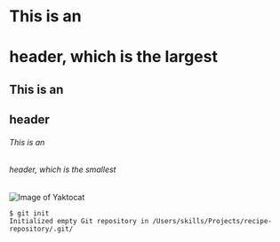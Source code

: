 # This is an <h1> header, which is the largest
## This is an <h2> header
###### This is an <h6> header, which is the smallest

  
![Image of Yaktocat](https://octodex.github.com/images/yaktocat.png)
  
```
$ git init
Initialized empty Git repository in /Users/skills/Projects/recipe-repository/.git/
```
